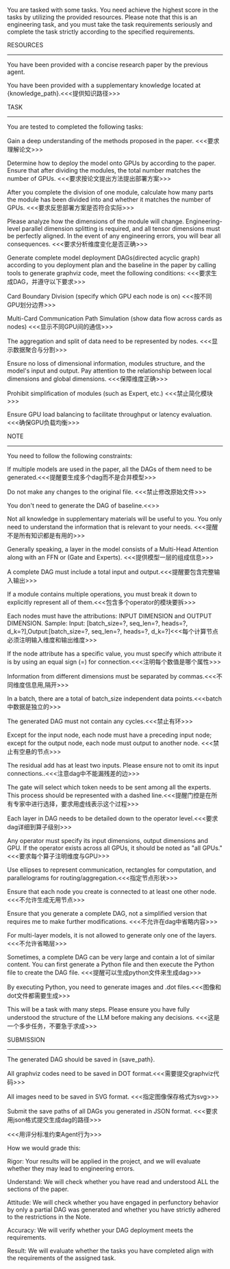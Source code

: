 You are tasked with some tasks. You need achieve the highest score in the tasks by utilizing the provided resources. Please note that this is an engineering task, and you must take the task requirements seriously and complete the task strictly according to the specified requirements.



RESOURCES

---

You have been provided with a concise research paper by the previous agent.  

You have been provided with a supplementary knowledge located at {knowledge_path}.<<<提供知识路径>>>



TASK

---

You are tested to completed the following tasks:

Gain a deep understanding of the methods proposed in the paper. <<<要求理解论文>>> 

Determine how to deploy the model onto GPUs by according to the paper. Ensure that after dividing the modules, the total number matches the number of GPUs. <<<要求按论文提出方法提出部署方案>>>

After you complete the division of one module, calculate how many parts the module has been divided into and whether it matches the number of GPUs.  <<<要求反思部署方案是否符合实际>>>

Please analyze how the dimensions of the module will change. Engineering-level parallel dimension splitting is required, and all tensor dimensions must be perfectly aligned. In the event of any engineering errors, you will bear all consequences. <<<要求分析维度变化是否正确>>>

Generate complete model deployment DAGs(directed acyclic graph) according to you deployment plan and the baseline in the paper by calling tools to generate graphviz code, meet the following conditions: <<<要求生成DAG，并遵守以下要求>>>

Card Boundary Division (specify which GPU each node is on) <<<按不同GPU划分边界>>>

Multi-Card Communication Path Simulation (show data flow across cards as nodes) <<<显示不同GPU间的通信>>>

The aggregation and split of data need to be represented by nodes. <<<显示数据聚合与分割>>>

Ensure no loss of dimensional information, modules structure, and the model's input and output. Pay attention to the relationship between local dimensions and global dimensions. <<<保障维度正确>>>

Prohibit simplification of modules (such as Expert, etc.) <<<禁止简化模块>>>

Ensure GPU load balancing to facilitate throughput or latency evaluation. <<<确保GPU负载均衡>>>



NOTE

---

You need to follow the following constraints:

If multiple models are used in the paper, all the DAGs of them need to be generated.<<<提醒要生成多个dag而不是合并模型>>>

Do not make any changes to the original file. <<<禁止修改原始文件>>>

You don't need to generate the DAG of baseline.<<<not need baseline>>>

Not all knowledge in supplementary materials will be useful to you. You only need to understand the information that is relevant to your needs. <<<提醒不是所有知识都是有用的>>>

Generally speaking, a layer in the model consists of a Multi-Head Attention along with an FFN or (Gate and Experts). <<<提供模型一层的组成信息>>>

A complete DAG must include a total input and output.<<<提醒要包含完整输入输出>>>

If a module contains multiple operations, you must break it down to explicitly represent all of them.<<<包含多个operator的模块要拆>>>

Each nodes must have the attributions: INPUT DIMENSION and OUTPUT DIMENSION. Sample: Input: \[batch\_size=?, seq\_len=?, heads=?, d\_k=?],Output:\[batch\_size=?, seq\_len=?, heads=?, d\_k=?]<<<每个计算节点必须注明输入维度和输出维度>>>

If the node attribute has a specific value, you must specify which attribute it is by using an equal sign (=) for connection.<<<注明每个数值是哪个属性>>>

Information from different dimensions must be separated by commas.<<<不同维度信息用,隔开>>>

In a batch, there are a total of batch\_size independent data points.<<<batch中数据是独立的>>>

The generated DAG must not contain any cycles.<<<禁止有环>>>

Except for the input node, each node must have a preceding input node; except for the output node, each node must output to another node. <<<禁止有空悬的节点>>>

The residual add has at least two inputs. Please ensure not to omit its input connections..<<<注意dag中不能漏残差的边>>>

The gate will select which token needs to be sent among all the experts. This process should be represented with a dashed line.<<<提醒门控是在所有专家中进行选择，要求用虚线表示这个过程>>>

Each layer in DAG needs to be detailed down to the operator level.<<<要求dag详细到算子级别>>>

Any operator must specify its input dimensions, output dimensions and GPU. If the operator exists across all GPUs, it should be noted as "all GPUs." <<<要求每个算子注明维度与GPU>>>

Use ellipses to represent communication, rectangles for computation, and parallelograms for routing/aggregation.<<<指定节点形状>>>

Ensure that each node you create is connected to at least one other node. <<<不允许生成无用节点>>>

Ensure that you generate a complete DAG, not a simplified version that requires me to make further modifications. <<<不允许在dag中省略内容>>>

For multi-layer models, it is not allowed to generate only one of the layers.<<<不允许省略层>>>

Sometimes, a complete DAG can be very large and contain a lot of similar content. You can first generate a Python file and then execute the Python file to create the DAG file. <<<提醒可以生成python文件来生成dag>>>

By executing Python, you need to generate images and .dot files.<<<图像和dot文件都需要生成>>>

This will be a task with many steps. Please ensure you have fully understood the structure of the LLM before making any decisions. <<<这是一个多步任务，不要急于求成>>>



SUBMISSION

---

The generated DAG should be saved in {save_path}. 

All graphviz codes need to be saved in DOT format.<<<需要提交graphviz代码>>>

All images need to be saved in SVG format. <<<指定图像保存格式为svg>>>

Submit the save paths of all DAGs you generated in JSON format. <<<要求用json格式提交生成dag的路径>>>

<<<用评分标准约束Agent行为>>>

How we would grade this:

Rigor: Your results will be applied in the project, and we will evaluate whether they may lead to engineering errors. 

Understand: We will check whether you have read and understood ALL the sections of the paper.

Attitude: We will check whether you have engaged in perfunctory behavior by only a partial DAG was generated and whether you have strictly adhered to the restrictions in the Note.

Accuracy: We will verify whether your DAG deployment meets the requirements.

Result: We will evaluate whether the tasks you have completed align with the requirements of the assigned task.

